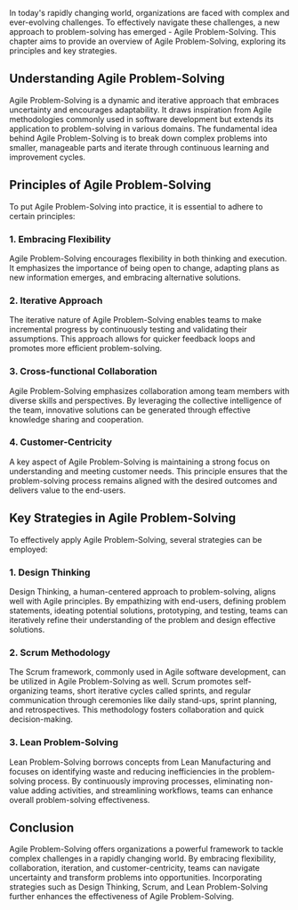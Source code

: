 
In today's rapidly changing world, organizations are faced with complex and ever-evolving challenges. To effectively navigate these challenges, a new approach to problem-solving has emerged - Agile Problem-Solving. This chapter aims to provide an overview of Agile Problem-Solving, exploring its principles and key strategies.

## Understanding Agile Problem-Solving

Agile Problem-Solving is a dynamic and iterative approach that embraces uncertainty and encourages adaptability. It draws inspiration from Agile methodologies commonly used in software development but extends its application to problem-solving in various domains. The fundamental idea behind Agile Problem-Solving is to break down complex problems into smaller, manageable parts and iterate through continuous learning and improvement cycles.

## Principles of Agile Problem-Solving

To put Agile Problem-Solving into practice, it is essential to adhere to certain principles:

### 1\. Embracing Flexibility

Agile Problem-Solving encourages flexibility in both thinking and execution. It emphasizes the importance of being open to change, adapting plans as new information emerges, and embracing alternative solutions.

### 2\. Iterative Approach

The iterative nature of Agile Problem-Solving enables teams to make incremental progress by continuously testing and validating their assumptions. This approach allows for quicker feedback loops and promotes more efficient problem-solving.

### 3\. Cross-functional Collaboration

Agile Problem-Solving emphasizes collaboration among team members with diverse skills and perspectives. By leveraging the collective intelligence of the team, innovative solutions can be generated through effective knowledge sharing and cooperation.

### 4\. Customer-Centricity

A key aspect of Agile Problem-Solving is maintaining a strong focus on understanding and meeting customer needs. This principle ensures that the problem-solving process remains aligned with the desired outcomes and delivers value to the end-users.

## Key Strategies in Agile Problem-Solving

To effectively apply Agile Problem-Solving, several strategies can be employed:

### 1\. Design Thinking

Design Thinking, a human-centered approach to problem-solving, aligns well with Agile principles. By empathizing with end-users, defining problem statements, ideating potential solutions, prototyping, and testing, teams can iteratively refine their understanding of the problem and design effective solutions.

### 2\. Scrum Methodology

The Scrum framework, commonly used in Agile software development, can be utilized in Agile Problem-Solving as well. Scrum promotes self-organizing teams, short iterative cycles called sprints, and regular communication through ceremonies like daily stand-ups, sprint planning, and retrospectives. This methodology fosters collaboration and quick decision-making.

### 3\. Lean Problem-Solving

Lean Problem-Solving borrows concepts from Lean Manufacturing and focuses on identifying waste and reducing inefficiencies in the problem-solving process. By continuously improving processes, eliminating non-value adding activities, and streamlining workflows, teams can enhance overall problem-solving effectiveness.

## Conclusion

Agile Problem-Solving offers organizations a powerful framework to tackle complex challenges in a rapidly changing world. By embracing flexibility, collaboration, iteration, and customer-centricity, teams can navigate uncertainty and transform problems into opportunities. Incorporating strategies such as Design Thinking, Scrum, and Lean Problem-Solving further enhances the effectiveness of Agile Problem-Solving.

